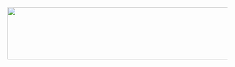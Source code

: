 
<a href="https://github.com/devxb/gitanimals">
  <img
    src="https://render.gitanimals.org/lines/jbnong07"
    width="600"
    height="120"
  />
</a>
  

